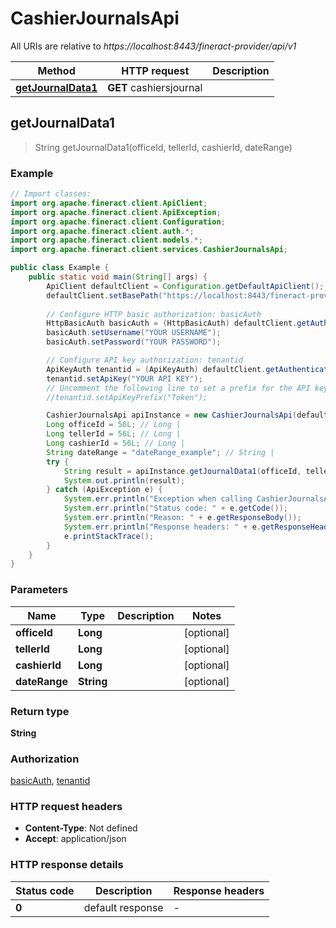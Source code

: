 # CashierJournalsApi

All URIs are relative to *https://localhost:8443/fineract-provider/api/v1*

Method | HTTP request | Description
------------- | ------------- | -------------
[**getJournalData1**](CashierJournalsApi.md#getJournalData1) | **GET** cashiersjournal | 



## getJournalData1

> String getJournalData1(officeId, tellerId, cashierId, dateRange)



### Example

```java
// Import classes:
import org.apache.fineract.client.ApiClient;
import org.apache.fineract.client.ApiException;
import org.apache.fineract.client.Configuration;
import org.apache.fineract.client.auth.*;
import org.apache.fineract.client.models.*;
import org.apache.fineract.client.services.CashierJournalsApi;

public class Example {
    public static void main(String[] args) {
        ApiClient defaultClient = Configuration.getDefaultApiClient();
        defaultClient.setBasePath("https://localhost:8443/fineract-provider/api/v1");
        
        // Configure HTTP basic authorization: basicAuth
        HttpBasicAuth basicAuth = (HttpBasicAuth) defaultClient.getAuthentication("basicAuth");
        basicAuth.setUsername("YOUR USERNAME");
        basicAuth.setPassword("YOUR PASSWORD");

        // Configure API key authorization: tenantid
        ApiKeyAuth tenantid = (ApiKeyAuth) defaultClient.getAuthentication("tenantid");
        tenantid.setApiKey("YOUR API KEY");
        // Uncomment the following line to set a prefix for the API key, e.g. "Token" (defaults to null)
        //tenantid.setApiKeyPrefix("Token");

        CashierJournalsApi apiInstance = new CashierJournalsApi(defaultClient);
        Long officeId = 56L; // Long | 
        Long tellerId = 56L; // Long | 
        Long cashierId = 56L; // Long | 
        String dateRange = "dateRange_example"; // String | 
        try {
            String result = apiInstance.getJournalData1(officeId, tellerId, cashierId, dateRange);
            System.out.println(result);
        } catch (ApiException e) {
            System.err.println("Exception when calling CashierJournalsApi#getJournalData1");
            System.err.println("Status code: " + e.getCode());
            System.err.println("Reason: " + e.getResponseBody());
            System.err.println("Response headers: " + e.getResponseHeaders());
            e.printStackTrace();
        }
    }
}
```

### Parameters


Name | Type | Description  | Notes
------------- | ------------- | ------------- | -------------
 **officeId** | **Long**|  | [optional]
 **tellerId** | **Long**|  | [optional]
 **cashierId** | **Long**|  | [optional]
 **dateRange** | **String**|  | [optional]

### Return type

**String**

### Authorization

[basicAuth](../README.md#basicAuth), [tenantid](../README.md#tenantid)

### HTTP request headers

- **Content-Type**: Not defined
- **Accept**: application/json

### HTTP response details
| Status code | Description | Response headers |
|-------------|-------------|------------------|
| **0** | default response |  -  |

